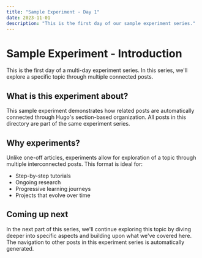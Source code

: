 ```yaml
---
title: "Sample Experiment - Day 1"
date: 2023-11-01
description: "This is the first day of our sample experiment series."
---
```


# Sample Experiment - Introduction

This is the first day of a multi-day experiment series. In this series, we'll explore a specific topic through multiple connected posts.

## What is this experiment about?

This sample experiment demonstrates how related posts are automatically connected through Hugo's section-based organization. All posts in this directory are part of the same experiment series.

## Why experiments?

Unlike one-off articles, experiments allow for exploration of a topic through multiple interconnected posts. This format is ideal for:

- Step-by-step tutorials
- Ongoing research
- Progressive learning journeys
- Projects that evolve over time

## Coming up next

In the next part of this series, we'll continue exploring this topic by diving deeper into specific aspects and building upon what we've covered here. The navigation to other posts in this experiment series is automatically generated.